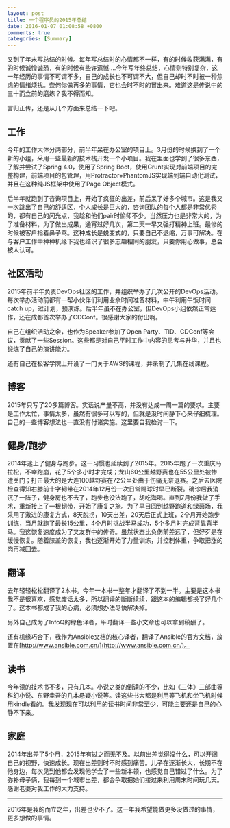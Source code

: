 ```yaml
---
layout: post
title: 一个程序员的2015年总结
date: 2016-01-07 01:08:58 +0800
comments: true
categories: [Summary]
---
```


又到了年末写总结的时候。每年写总结时的心情都不一样，有的时候收获满满，有的时候诚惶诚恐，有的时候有些许遗憾....今年写年终总结，心情则特别复杂，这一年经历的事情不可谓不多，自己的成长也不可谓不大，但自己却时不时被一种焦虑的情绪烦扰。奈何你做再多的事情，它也会时不时的冒出来。难道这是传说中的三十而立前的磨练？我不得而知。

<!-- more -->

言归正传，还是从几个方面来总结一下吧。

## 工作

今年的工作大体分两部分，前半年呆在办公室的项目上。3月份的时候换到了一个新的小组，采用一些最新的技术栈开发一个小项目。我在里面也学到了很多东西，了解并尝试了Spring 4.0，使用了Spring Boot，使用Grunt实现对前端项目的完整构建，前端项目的包管理，用Protractor+PhantomJS实现端到端自动化测试，并且在这种纯JS框架中使用了Page Object模式。

后半年就跑到了咨询项目上，开始了疯狂的出差，前后呆了好多个城市。这是我又一次跳出了自己的舒适区，个人成长是巨大的，咨询团队的每个人都是非常优秀的，都有自己的闪光点，我趁和他们pair时偷师不少。当然压力也是非常大的，为了准备材料，为了做出成果，通宵过好几次，第二天一早又强打精神上班。最惨的时候被客户指着鼻子骂。这种成长是蜕变式的，只要自己不退缩，万事可解决。在与客户工作中种种机缘下我也结识了很多志趣相同的朋友，只要你用心做事，总会被人认可。

## 社区活动

2015年前半年负责DevOps社区的工作，并组织举办了几次公开的DevOps活动。每次举办活动前都有一帮小伙伴们利用业余时间准备材料，中午利用午饭时间catch up，过计划，预演练。后半年虽不在办公室，但DevOps小组依然正常运作，还在成都首次举办了CDConf。很感谢大家的付出啊。

自己在组织活动之余，也作为Speaker参加了Open Party、TID、CDConf等会议，贡献了一些Session。这些都是对自己平时工作中内容的思考与升华，并且也锻炼了自己的演讲能力。

还有自己在极客学院上开设了一门关于AWS的课程，并录制了几集在线课程。

## 博客

2015年只写了20多篇博客。实话说产量不高，并没有达成一周一篇的要求。主要是工作太忙，事情太多，虽然有很多可以写的，但就是没时间静下心来仔细梳理。自己的一些博客想法也一直没有付诸实施。这里要自我检讨一下。

## 健身/跑步

2014年迷上了健身与跑步。这一习惯也延续到了2015年。2015年跑了一次重庆马拉松，不幸跑崩，花了5个多小时才完成；龙山60公里越野赛也在55公里处被惨遭关门；打击最大的是大连100越野赛在72公里处由于伤痛无奈退赛。之后去医院检查得知右膝前十字韧带在2014年12月份一次日常踢球时早已断裂。确诊后我消沉了一阵子，健身房也不去了，跑步也没法跑了，胡吃海喝。直到7月份我做了手术，重新接上了一根韧带，开始了康复之旅。为了早日回到越野跑道和绿茵场，我采用了激进的康复方式，8天脱拐，10天出差，20天后正式上班，2个月开始跑步训练，当月就跑了最长15公里，4个月时挑战半马成功，5个多月时完成背靠背半马。我这恢复速度成为了叉友群中的传奇。虽然状态比负伤前差远了，但好歹是在缓慢恢复。随着膝盖的恢复，我也逐渐开始了力量训练，并控制体重，争取把涨的肉再减回去。

## 翻译

去年轻轻松松翻译了2本书。今年一本书一整年才翻译了不到一半。主要是这本书我不是很喜欢，感觉废话太多，所以翻译的断断续续，跟这本的编辑都换了好几个了。这本书都成了我的心病，必须想办法尽快解决掉。

另外自己成为了InfoQ的绿色译者，平时翻译一些小文章也可以拿到稿酬了。

还有机缘巧合下，我作为Ansible文档的核心译者，翻译了Ansible的官方文档，放置在[http://www.ansible.com.cn/](http://www.ansible.com.cn/)。

## 读书

今年读的技术书不多，只有几本。小说之类的倒读的不少，比如《三体》三部曲等科幻小说、东野圭吾的几本悬疑小说等。读这些书大都是利用等飞机和坐飞机时候用kindle看的。我发现现在可以利用的读书时间非常至少，可能主要还是自己的心静不下来。

## 家庭

2014年出差了5个月，2015年有过之而无不及。以前出差觉得没什么，可以开阔自己的视野，快速成长。现在出差则时不时感到痛苦。儿子在逐渐长大，长期不在他身边，每次见到他都会发现他学会了一些新本领，也感觉自己错过了什么。为了弥补母子俩，我每到一个城市出差，都会争取把她们接过来利用周末时间玩几天。感谢老婆对我工作的大力支持。

-------

2016年是我的而立之年，出差也少不了。这一年我希望能做更多没做过的事情，更多想做的事情。


